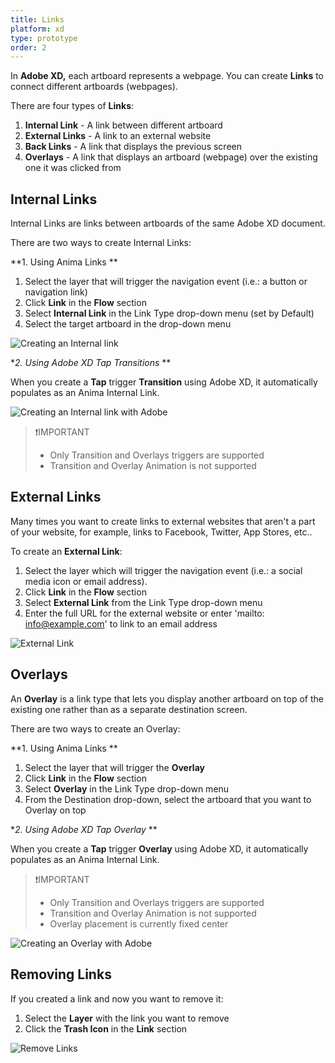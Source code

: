 ```yaml
---
title: Links
platform: xd
type: prototype
order: 2
---
```


In **Adobe XD,** each artboard represents a webpage. You can create **Links** to connect different artboards (webpages).

There are four types of **Links**:

1. **Internal Link** - A link between different artboard 
2. **External Links** - A link to an external website
3. **Back Links** - A link that displays the previous screen
4. **Overlays** - A link that displays an artboard (webpage) over the existing one it was clicked from
 
## Internal Links

Internal Links are links between artboards of the same Adobe XD document.

There are two ways to create Internal Links:


**1. Using Anima Links **

1. Select the layer that will trigger the navigation event (i.e.: a button or navigation link)
2. Click **Link**  in the **Flow** section
3. Select **Internal Link** in the Link Type drop-down menu (set by Default)
4. Select the target artboard in the drop-down menu

![Creating an Internal link](https://p46.f4.n0.cdn.getcloudapp.com/items/4gumdjR0/Internal%20Link%402x.png?v=24a69fdcd698119cc98c028ed32b3787 "Creating an Internal link")

**2. Using Adobe XD Tap Transitions* **

When you create a **Tap** trigger **Transition** using Adobe XD, it automatically populates as an Anima Internal Link.


![Creating an Internal link with Adobe](https://p46.f4.n0.cdn.getcloudapp.com/items/mXuq0DYB/Adobe%20Internal%20Links%402x.png?v=e0cce96a4691d5641f1932fcf095c18f "Creating an Internal link with Adobe Links")

>❗️IMPORTANT
>- Only Transition and Overlays triggers are supported
>- Transition and Overlay Animation is not supported

## External Links

Many times you want to create links to external websites that aren't a part of your website, for example,  links to Facebook, Twitter, App Stores, etc..

To create an **External Link**:

1. Select the layer which will trigger the navigation event  (i.e.: a social media icon or email address).
2. Click **Link**  in the **Flow** section
3. Select **External Link** from the Link Type drop-down menu
4. Enter the full URL for the external website or enter 'mailto: info@example.com' to link to an email address

![External Link](https://p46.f4.n0.cdn.getcloudapp.com/items/yAuvdYz1/External%20Link%402x.png?v=6fa5f42492fb6b77ffa0c36880932395  "Creating an External link")

## Overlays
An **Overlay** is a link type that lets you display another artboard on top of the existing one rather than as a separate destination screen.  

There are two ways to create an Overlay:


**1. Using Anima Links **

1. Select the layer that will trigger the **Overlay**
2. Click **Link**  in the **Flow** section
3. Select **Overlay** in the Link Type drop-down menu
4. From the Destination drop-down, select the artboard that you want to Overlay on top


**2. Using Adobe XD Tap Overlay* **

When you create a **Tap** trigger **Overlay** using Adobe XD, it automatically populates as an Anima Internal Link.

>❗️IMPORTANT
>- Only Transition and Overlays triggers are supported
>- Transition and Overlay Animation is not supported
>- Overlay placement is currently fixed center

![Creating an Overlay with Adobe](https://p46.f4.n0.cdn.getcloudapp.com/items/9ZuA5KmD/Adobe%20Overlay%402x.png?v=5f4128948476fbce6c88807f662db972 "Creating an Overlay with Adobe")


<!--## Anchor Links

You can create **Links** to a different section in the same artboard (webpage).

To create an **Anchor Link**:
1. Select the layer which will trigger the navigation event*
2. Click **Link**  in the **Flow** section
3. Select **External Link** from the Link Type drop-down menu
4. With your mouse, select the layer that will act as Anchor
5. Click done to apply it.

❗️Note: This does not work with **Group** folders, only **Layers** & **Symbols**

![Anchor Links](http://f.cl.ly/items/2O1v0q192u2C3e263M44/%5B1c51a085b8f3903b1adeeac91771aacb%5D_Screen%20Recording%202019-01-23%20at%2006.25%20PM.gif)
-->

## Removing Links

If you created a link and now you want to remove it:

1. Select the **Layer** with the link you want to remove
2. Click the **Trash Icon** in the **Link** section

![Remove Links](https://p46.f4.n0.cdn.getcloudapp.com/items/YEuALpY0/Remove%20Link%402x.png?v=67dd7efa77421dc5fba7f2e7c365dd16)
